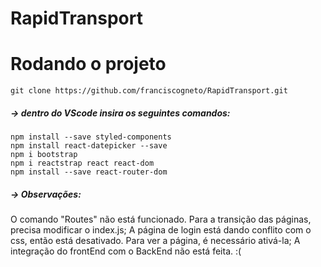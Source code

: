 # RapidTransport

# Rodando o projeto
```
git clone https://github.com/franciscogneto/RapidTransport.git
```

##### -> dentro do VScode insira os seguintes comandos:
```
npm install --save styled-components
npm install react-datepicker --save
npm i bootstrap
npm i reactstrap react react-dom
npm install --save react-router-dom

```
##### -> Observações:

O comando "Routes" não está funcionado. Para a transição das páginas, precisa modificar o index.js;
A página de login está dando conflito com o css, então está desativado. Para ver a página, é necessário ativá-la;
A integração do frontEnd com o BackEnd não está feita. :(
